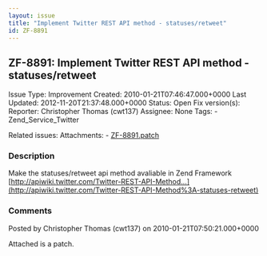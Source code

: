 ```yaml
---
layout: issue
title: "Implement Twitter REST API method - statuses/retweet"
id: ZF-8891
---
```


ZF-8891: Implement Twitter REST API method - statuses/retweet
-------------------------------------------------------------

 Issue Type: Improvement Created: 2010-01-21T07:46:47.000+0000 Last Updated: 2012-11-20T21:37:48.000+0000 Status: Open Fix version(s): 
 Reporter:  Christopher Thomas (cwt137)  Assignee:  None  Tags: - Zend\_Service\_Twitter
 
 Related issues: 
 Attachments: - [ZF-8891.patch](/issues/secure/attachment/12664/ZF-8891.patch)
 
### Description

Make the statuses/retweet api method avaliable in Zend Framework [http://apiwiki.twitter.com/Twitter-REST-API-Method…](http://apiwiki.twitter.com/Twitter-REST-API-Method%3A-statuses-retweet)

 

 

### Comments

Posted by Christopher Thomas (cwt137) on 2010-01-21T07:50:21.000+0000

Attached is a patch.

 

 